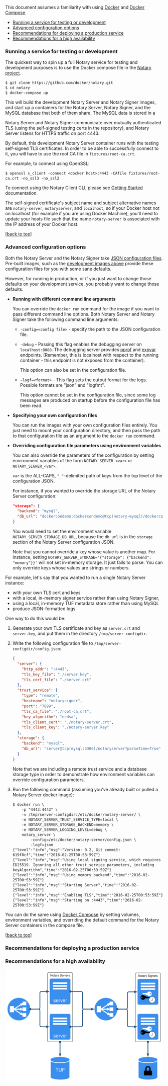 <!--[metadata]>
+++
title = "Running a Notary Service"
description = "Run your own notary service to host arbitrary content signing."
keywords = ["docker, notary, notary-server, notary server, notary-signer, notary signer"]
[menu.main]
parent="mn_notary"
weight=4
+++
<![end-metadata]-->

This document assumes a familiarity with using
[Docker](https://docs.docker.com/engine/userguide/) and
[Docker Compose](https://docs.docker.com/compose/overview/).

<a name="top"></a>

- [Running a service for testing or development](#notary-service-temp)
- [Advanced configuration options](#notary-service-configuration)
- [Recommendations for deploying a production service](#notary-service-prod)
- [Recommendations for a high availability](#notary-service-prod)

### Running a service for testing or development <a name="notary-service-temp"></a>

The quickest way to spin up a full Notary service for testing and development
purposes is to use the Docker compose file in the
[Notary project](https://github.com/docker/notary).

```plain
$ git clone https://github.com/docker/notary.git
$ cd notary
$ docker-compose up
```

This will build the development Notary Server and Notary Signer images, and
start up a containers for the Notary Server, Notary Signer, and the MySQL
database that both of them share.  The MySQL data is stored in a

Notary Server and Notary Signer communicate over mutually authenticated TLS
(using the self-signed testing certs in the repository), and Notary Server
listens for HTTPS traffic on port 4443.

By default, this development Notary Server container runs with the testing
self-signed TLS certificates. In order to be able to successfully connect to
it, you will have to use the root CA file in `fixtures/root-ca.crt`.

For example, to connect using OpenSSL:

```plain
$ openssl s_client -connect <docker host>:4443 -CAfile fixtures/root-ca.crt -no_ssl3 -no_ssl2
```

To connect using the Notary Client CLI, please see [Getting Started](getting_started.md)
documentation.

The self-signed certificate's subject name and subject alternative names are
`notary-server`, `notaryserver`, and `localhost`, so if your Docker host not
on localhost (for example if you are using Docker Machine), you'll need to
update your hosts file such that the name `notary-server` is associated with
the IP address of your Docker host.

[[back to top](#top)]

### Advanced configuration options <a name="notary-service-configuration"></a>

Both the Notary Server and the Notary Signer take
[JSON configuration files](configuration.md). Pre-built images, such as
the [development images above](#notary-service-temp) provide these configuration
files for you with some sane defaults.

However, for running in production, or if you just want to change those defaults
on your development service, you probably want to change those defaults.

- **Running with different command line arguments**

	You can override the `docker run` command for the image if you want to pass
	different command line options.  Both Notary Server and Notary Signer take
	the following command line arguments:

	- `-config=<config file>` - specify the path to the JSON configuration file.

	- `-debug` - Passing this flag enables the debugging server on `localhost:8080`.
		The debugging server provides [pprof](https://golang.org/pkg/net/http/pprof/)
		and [expvar](https://golang.org/pkg/expvar/) endpoints.  (Remember, this
		is localhost with respect to the running container - this endpoint is not
		exposed from the container).

		This option can also be set in the configuration file.

	- `-logf=<format>` - This flag sets the output format for the logs. Possible
	    formats are "json" and "logfmt".

	    This option cannot be set in the configuration file, since some log
	    messages are produced on startup before the configuration file has been
	    read.

- **Specifying your own configuration files**

	You can run the images with your own configuration files entirely.
	You just need to mount your configuration directory, and then pass the
	path to that configuration file as an argument to the `docker run` command.

- **Overriding configuration file parameters using environment variables**

	You can also override the parameters of the configuration by
	setting environment variables of the form `NOTARY_SERVER_<var>` or
	`NOTARY_SIGNER_<var>`.

	`var` is the ALL-CAPS, `"_"`-delimited path of keys from the top level of the
	configuration JSON.

	For instance, if you wanted to override the storage URL of the Notary Server
	configuration:

	```json
	"storage": {
	  "backend": "mysql",
	  "db_url": "dockercondemo:dockercondemo@tcp(notary-mysql)/dockercondemo"
	}
	```

	You would need to set the environment variable `NOTARY_SERVER_STORAGE_DB_URL`,
	because the `db_url` is in the `storage` section of the Notary Server
	configuration JSON.

	Note that you cannot override a key whose value is another map.
	For instance, setting
	`NOTARY_SERVER_STORAGE='{"storage": {"backend": "memory"}}'` will not
	set in-memory storage.  It just fails to parse.  You can only override keys
	whose values are strings or numbers.

For example, let's say that you wanted to run a single Notary Server instance:

- with your own TLS cert and keys
- with a local, in-memory signer service rather than using Notary Signer,
- using a local, in-memory TUF metadata store rather than using MySQL
- produce JSON-formatted logs

One way to do this would be:

1. Generate your own TLS certificate and key as `server.crt` and `server.key`,
	and put them in the directory `/tmp/server-configdir`.

2. Write the following configuration file to `/tmp/server-configdir/config.json`:

	```json
	{
	  "server": {
	    "http_addr": ":4443",
	    "tls_key_file": "./server.key",
		"tls_cert_file": "./server.crt"
	  },
	  "trust_service": {
	    "type": "remote",
	    "hostname": "notarysigner",
	    "port": "7899",
	    "tls_ca_file": "./root-ca.crt",
	    "key_algorithm": "ecdsa",
	    "tls_client_cert": "./notary-server.crt",
	    "tls_client_key": "./notary-server.key"
	  },
	  "storage": {
	    "backend": "mysql",
	    "db_url": "server@tcp(mysql:3306)/notaryserver?parseTime=True"
	  }
	}
	```

	Note that we are including a remote trust service and a database storage
	type in order to demonstrate how environment variables can override
	configuration parameters.

3. Run the following command (assuming you've already built or pulled a
	Notary Server docker image):

	```plain
	$ docker run \
		-p "4443:4443" \
		-v /tmp/server-configdir:/etc/docker/notary-server/ \
		-e NOTARY_SERVER_TRUST_SERVICE_TYPE=local \
		-e NOTARY_SERVER_STORAGE_BACKEND=memory \
		-e NOTARY_SERVER_LOGGING_LEVEL=debug \
		notary_server \
			-config=/etc/docker/notary-server/config.json \
			-logf=json
	{"level":"info","msg":"Version: 0.2, Git commit: 619f8cf","time":"2016-02-25T00:53:59Z"}
	{"level":"info","msg":"Using local signing service, which requires ED25519. Ignoring all other trust_service parameters, including keyAlgorithm","time":"2016-02-25T00:53:59Z"}
	{"level":"info","msg":"Using memory backend","time":"2016-02-25T00:53:59Z"}
	{"level":"info","msg":"Starting Server","time":"2016-02-25T00:53:59Z"}
	{"level":"info","msg":"Enabling TLS","time":"2016-02-25T00:53:59Z"}
	{"level":"info","msg":"Starting on :4443","time":"2016-02-25T00:53:59Z"}
	```

You can do the same using
[Docker Compose](https://docs.docker.com/compose/overview/) by setting volumes,
environment variables, and overriding the default command for the Notary Server
containers in the compose file.

[[back to top](#top)]

### Recommendations for deploying a production service <a name="notary-service-prod"></a>
### Recommendations for a high availability <a name="notary-service-ha"></a>

![Notary Server Deployment Diagram](service-deployment.svg)
